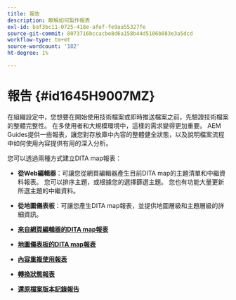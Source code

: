 ```yaml
---
title: 報告
description: 瞭解如何製作報表
exl-id: baf3bc11-0725-418e-afef-fe9aa55327fe
source-git-commit: 8073716bccacbe8d6a158b44d5106b083e3a5dcd
workflow-type: tm+mt
source-wordcount: '182'
ht-degree: 1%

---
```


# 報告 {#id1645H9007MZ}

在組織設定中，您想要在開始使用技術檔案或即時推送檔案之前，先驗證技術檔案的整體完整性。 在多使用者和大規模環境中，這樣的需求變得更加重要。 AEM Guides提供一些報表，讓您對存放庫中內容的整體健全狀態，以及說明檔案流程中如何使用內容提供有用的深入分析。

您可以透過兩種方式建立DITA map報表：

- **從Web編輯器**：可讓您從網頁編輯器產生目前DITA map的主題清單和中繼資料報表。 您可以排序主題，或根據您的選擇篩選主題。 您也有功能大量更新所選主題的中繼資料。
- **從地圖儀表板**：可讓您產生DITA map報表，並提供地圖層級和主題層級的詳細資訊。

- **[來自網頁編輯器的DITA map報表](reports-web-editor.md)**

- **[地圖儀表板的DITA map報表](reports-ditamap.md)**

- **[內容重複使用報表](reports-content-reuse.md)**

- **[轉換狀態報表](reports-convertion-status.md)**

- **[還原檔案版本記錄報告](reports-reverted-file-version-history.md)**
